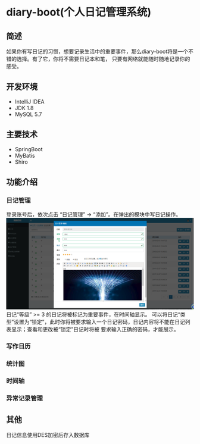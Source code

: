 # diary-boot(个人日记管理系统)
## 简述
如果你有写日记的习惯，想要记录生活中的重要事件，那么diary-boot将是一个不错的选择。有了它，你将不需要日记本和笔，
只要有网络就能随时随地记录你的感受。
## 开发环境
* IntelliJ IDEA
* JDK 1.8
* MySQL 5.7
## 主要技术
* SpringBoot
* MyBatis
* Shiro
## 功能介绍
### 日记管理
登录账号后，依次点击 “日记管理” -> “添加”。在弹出的模块中写日记操作。
![image](https://github.com/1332508387/diary-boot/blob/master/src/main/resources/upload/2018-03-14_131708.png)
日记“等级” >= 3 的日记将被标记为重要事件，在时间轴显示。
可以将日记“类型”设置为“锁定”，此时你将被要求输入一个日记密码，日记内容将不能在日记列表显示；查看和更改被“锁定”日记时将被
要求输入正确的密码，才能展示。
### 写作日历
### 统计图
### 时间轴
### 异常记录管理
## 其他
日记信息使用DES加密后存入数据库
